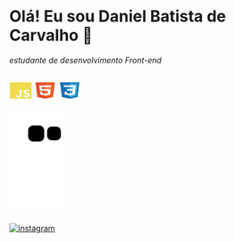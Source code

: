 # Olá! Eu sou Daniel Batista de Carvalho  👋
*estudante de desenvolvimento Front-end*
<div style="display: inline_block"><br>
  <img align="center" alt="Rafa-Js" height="30" width="40" src="https://raw.githubusercontent.com/devicons/devicon/master/icons/javascript/javascript-plain.svg">
  <img align="center" alt="Rafa-HTML" height="30" width="40" src="https://raw.githubusercontent.com/devicons/devicon/master/icons/html5/html5-original.svg">
  <img align="center" alt="Rafa-CSS" height="30" width="40" src="https://raw.githubusercontent.com/devicons/devicon/master/icons/css3/css3-original.svg">
  
 
</div>


![minhoca](https://raw.githubusercontent.com/rick-png/rick-png/output/github-contribution-grid-snake.svg)




[![instagram](https://img.shields.io/badge/Instagram-E4405F?style=for-the-badge&logo=instagram&logoColor=white)](https://instagram.com/haalfking)



